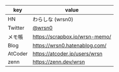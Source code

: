|key|value|
|---|-----|
|HN|わらしな (wrsn0)|
|Twitter|[@wrsn0](https://twitter.com/wrsn0)|
|メモ帳|https://scrapbox.io/wrsn-memo/|
|Blog|https://wrsn0.hatenablog.com/|
|AtCoder|https://atcoder.jp/users/wrsn|
|zenn|https://zenn.dev/wrsn|
